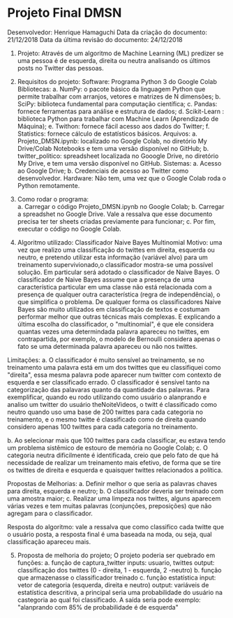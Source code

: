 # Projeto Final DMSN 

Desenvolvedor: Henrique Hamaguchi
Data da criação do documento: 21/12/2018
Data da última revisão do documento: 24/12/2018

1. Projeto: Através de um algoritmo de Machine Learning (ML) predizer se uma pessoa é de esquerda, direita ou neutra analisando os últimos posts no Twitter das pessoas.

2. Requisitos do projeto:
 Software: Programa Python 3 do Google Colab
 Bibliotecas:
    a. NumPy: o pacote básico da linguagem Python que permite trabalhar com arranjos, vetores e matrizes de N dimensões;
    b. SciPy: biblioteca fundamental para computação científica;
    c. Pandas: fornece ferramentas para análise e estrutura de dados;
    d. Scikit-Learn : biblioteca Python para trabalhar com Machine Learn (Aprendizado de Máquina);
    e. Twithon: fornece fácil acesso aos dados do Twitter;
    f. Statistics: fornece cálculo de estatísticos básicos.
 Arquivos:
    a. Projeto_DMSN.ipynb: localizado no Google Colab, no diretório My Drive/Colab Notebooks e tem uma versão disponível no GitHub;
    b. twitter_politico: spreadsheet localizada no Gooogle Drive, no diretório My Drive, e tem uma versão disponível no GitHub.
 Sistemas:
    a. Acesso ao Google Drive;
    b. Credenciais de acesso ao Twitter como desenvolvedor.
 Hardware: 
    Não tem, uma vez que o Google Colab roda o Python remotamente.

3. Como rodar o programa:   
 a. Carregar o código Projeto_DMSN.ipynb no Google Colab;
 b. Carregar a spreadshet no Google Drive. Vale a ressalva que esse documento precisa ter ter sheets criadas previamente para funcionar;
 c. Por fim, executar o código no Google Colab.
  
 4. Algoritmo utilizado: Classificador Naive Bayes Multinomial
 Motivo: uma vez que realizo uma classificação do twittes em direita, esquerda ou neutro, e pretendo utilizar esta informação (variável alvo) para um treinamento supervivionado,o classificador mostra-se uma possível solução. Em particular será adotado o classificador de Naive Bayes. O classificador de Naive Bayes assume que a presença de uma característica particular em uma classe não está relacionada com a presença de qualquer outra característica (regra de independência), o que simplifica o problema. De qualquer forma os classificadores Naive Bayes são muito utilizados em classificação de textos e costumam performar melhor que outras técnicas mais complexas. E explicando a última escolha do classificador, o "multinomial", é que ele considera quantas vezes uma determindada palavra apareceu no twittes, em contrapartida, por exemplo, o modelo de Bernoulli considera apenas o fato se uma determinada palavra apareceu ou não nos twittes.

 Limitações:
 a. O classificador é muito sensível ao treinamento, se no treinamento uma palavra está em um dos twittes que eu classifiquei como "direita", essa mesma palavra pode aparecer num twitter com contexto de esquerda e ser classificado errado. O classificador é sensível tanto na categorização das palavaras quanto da quantidade das palavras. Para exemplificar, quando eu rodo utilizando como usuário o alanprando e analiso um twitter do usuário theNoiteVideos, o twitt é classificado como neutro quando uso uma base de 200 twittes para cada categoria no treinamento, e o mesmo twitte é classificado como de direita quando considero apenas 100 twittes para cada categoria no treinamento.

 b. Ao selecionar mais que 100 twittes para cada classificar, eu estava tendo um problema sistêmico de estouro de memória no Google Colab;
 c. O categoria neutra dificilmente é identificada, creio que pelo fato de que há necessidade de realizar um treinamento mais efetivo, de forma que se tire os twittes de direita e esquerda e quaisquer twittes relacionados a política.
 
 Propostas de Melhorias:
 a. Definir melhor o que seria as palavras chaves para direita, esquerda e neutro;
 b. O classificador deveria ser treinado com uma amostra maior;
 c. Realizar uma limpeza nos twittes, alguns aparecem várias vezes e tem muitas palavras (conjunções, preposições) que não agregam para o classificador.

 Resposta do algoritmo: vale a ressalva que como classifico cada twitte que o usuário posta, a resposta final é uma baseada na moda, ou seja, qual classificação apareceu mais.

 5. Proposta de melhoria do projeto;
 O projeto poderia ser quebrado em funções:
    a. função de captura_twitter
        inputs: usuario, twittes
        output: classificação dos twittes (0 - direita, 1 - esquerda, 2 -neutro)
    b. função que armazenasse o classificador treinado
    c. função estatística
        input: vetor de categoria (esquerda, direita e neutro)
        output: variáveis de estatística descritiva, a principal seria uma probabilidade do usuário na castegoria ao qual foi classificado. A saída seria pode exemplo: "alanprando com 85% de probabilidade é de esquerda"

